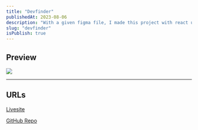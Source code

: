 ```yaml
---
title: "Devfinder"
publishedAt: 2023-08-06
description: "With a given figma file, I made this project with react using GitHub public API"
slug: "devfinder"
isPublish: true
---
```


## Preview

![](/img/preview-devfinder.png)

---

## URLs

[Livesite](https://devfinder-dreyzu.vercel.app/)

[GitHub Repo](https://github.com/tristan-derez/devfinder)
